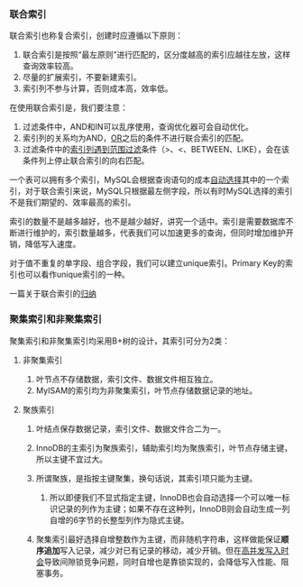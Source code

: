 ### 联合索引

联合索引也称复合索引，创建时应遵循以下原则：

1. 联合索引是按照“最左原则”进行匹配的，区分度越高的索引应越往左放，这样查询效率较高。
2. 尽量的扩展索引，不要新建索引。
3. 索引列不参与计算，否则成本高，效率低。

在使用联合索引是，我们要注意：

1. 过滤条件中，AND和IN可以乱序使用，查询优化器可会自动优化。
2. 索引列的关系均为AND，[OR](https://segmentfault.com/q/1010000003984016/a-1020000003984281)之后的条件不进行联合索引的匹配。
3. 过滤条件中的[索引列遇到范围过滤](https://www.cnblogs.com/rjzheng/p/12557314.html)条件（>、<、BETWEEN、LIKE），会在该条件列上停止联合索引的向右匹配。

一个表可以拥有多个索引，MySQL会根据查询语句的成本[自动选择](https://www.cnblogs.com/krisy/archive/2013/07/12/3186258.html)其中的一个索引，对于联合索引来说，MySQL只根据最左侧字段，所以有时MySQL选择的索引不是我们期望的、效率最高的索引。

索引的数量不是越多越好，也不是越少越好，讲究一个适中。索引是需要数据库不断进行维护的，索引数量越多，代表我们可以加速更多的查询，但同时增加维护开销，降低写入速度。

对于值不重复的单字段、组合字段，我们可以建立unique索引。Primary Key的索引也可以看作unique索引的一种。

一篇关于联合索引的[归纳](https://www.cnblogs.com/softidea/p/5977860.html)



### 聚集索引和非聚集索引

聚集索引和非聚集索引均采用B+树的设计，其索引可分为2类：

1. 非聚集索引

   1. 叶节点不存储数据，索引文件、数据文件相互独立。
   2. MyISAM的索引均为非聚集索引，叶节点存储数据记录的地址。

2. 聚族索引

   1. 叶结点保存数据记录，索引文件、数据文件合二为一。
   2. InnoDB的主索引为聚族索引，辅助索引均为聚族索引，叶节点存储主键，所以主键不宜过大。

   3. 所谓聚族，是指按主键聚集，换句话说，其索引项只能为主键。

      1. 所以即便我们不显式指定主键，InnoDB也会自动选择一个可以唯一标识记录的列作为主键；如果不存在这种列，InnoDB则会自动生成一列自增的6字节的长整型列作为隐式主键。

   4. 聚集索引最好选择自增整数作为主键，而非随机字符串，这样做能保证**顺序追加**写入记录，减少对已有记录的移动，减少开销。但在[高并发写入时会](https://segmentfault.com/a/1190000022206424)导致间隙锁竞争问题，同时自增也是靠锁实现的，会降低写入性能、阻塞事务。